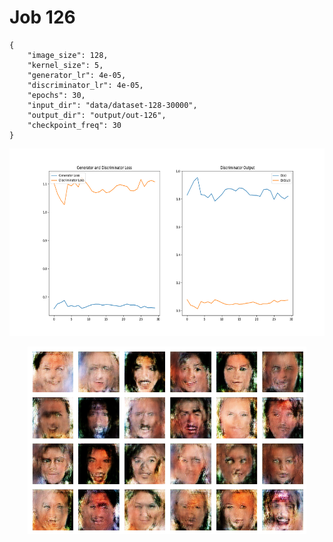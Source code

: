 
Job 126
=======


```
{
    "image_size": 128,
    "kernel_size": 5,
    "generator_lr": 4e-05,
    "discriminator_lr": 4e-05,
    "epochs": 30,
    "input_dir": "data/dataset-128-30000",
    "output_dir": "output/out-126",
    "checkpoint_freq": 30
}
```  
<p align="center">
    <img src="images/plot126.png" height="300"/>
</p>  
<p align="center">
    <img src="images/output126.png" height="300"/>
</p>